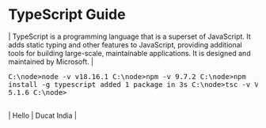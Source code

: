 # TypeScript Guide 

| TypeScript is a programming language that is a superset of JavaScript. It adds static typing and other features to JavaScript, providing additional tools for building large-scale, maintainable applications. It is designed and maintained by Microsoft. | <pre>
C:\node>node -v
v18.16.1
C:\node>npm -v
9.7.2
C:\node>npm install -g typescript
added 1 package in 3s
C:\node>tsc -v
Version 5.1.6
C:\node>  
</pre>

| Hello | Ducat India |




